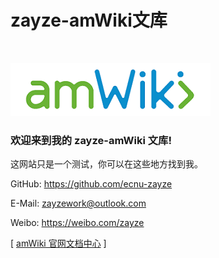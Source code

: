 # zayze-amWiki文库

<br>

![欢迎！](amWiki/images/logo.png "欢迎使用amWiki！")  

### 欢迎来到我的 zayze-amWiki 文库!
这网站只是一个测试，你可以在这些地方找到我。

GitHub: https://github.com/ecnu-zayze

E-Mail: zayzework@outlook.com

Weibo: https://weibo.com/zayze

[ [amWiki 官网文档中心](https://amwiki.org/doc/) ]

